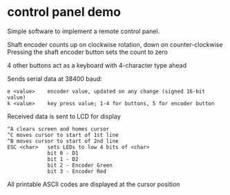 # control panel demo

Simple software to implement a remote control panel.

Shaft encoder counts up on clockwise rotation, down on counter-clockwise
Pressing the shaft encoder button sets the count to zero

4 other buttons act as a keyboard with 4-character type ahead

Sends serial data at 38400 baud:

    e <value>    encoder value, updated on any change (signed 16-bit value)
    k <value>    key press value; 1-4 for buttons, 5 for encoder button
  
Received data is sent to LCD for display

    ^A clears screen and homes cursor
	^C moves cursor to start of 1st line
    ^B moves cursor to start of 2nd line
    ESC <char>   sets LEDs to low 4 bits of <char>
	             bit 0 - D1
				 bit 1 - D2
				 bit 2 - Encoder Green
				 bit 3 - Encoder Red

All printable ASCII codes are displayed at the cursor position


